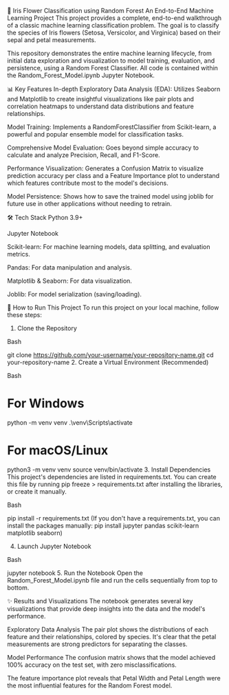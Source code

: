 🌸 Iris Flower Classification using Random Forest
An End-to-End Machine Learning Project
This project provides a complete, end-to-end walkthrough of a classic machine learning classification problem. The goal is to classify the species of Iris flowers (Setosa, Versicolor, and Virginica) based on their sepal and petal measurements.

This repository demonstrates the entire machine learning lifecycle, from initial data exploration and visualization to model training, evaluation, and persistence, using a Random Forest Classifier. All code is contained within the Random_Forest_Model.ipynb Jupyter Notebook.

📊 Key Features
In-depth Exploratory Data Analysis (EDA): Utilizes Seaborn and Matplotlib to create insightful visualizations like pair plots and correlation heatmaps to understand data distributions and feature relationships.

Model Training: Implements a RandomForestClassifier from Scikit-learn, a powerful and popular ensemble model for classification tasks.

Comprehensive Model Evaluation: Goes beyond simple accuracy to calculate and analyze Precision, Recall, and F1-Score.

Performance Visualization: Generates a Confusion Matrix to visualize prediction accuracy per class and a Feature Importance plot to understand which features contribute most to the model's decisions.

Model Persistence: Shows how to save the trained model using joblib for future use in other applications without needing to retrain.

🛠️ Tech Stack
Python 3.9+

Jupyter Notebook

Scikit-learn: For machine learning models, data splitting, and evaluation metrics.

Pandas: For data manipulation and analysis.

Matplotlib & Seaborn: For data visualization.

Joblib: For model serialization (saving/loading).

🚀 How to Run This Project
To run this project on your local machine, follow these steps:

1. Clone the Repository

Bash

git clone https://github.com/your-username/your-repository-name.git
cd your-repository-name
2. Create a Virtual Environment (Recommended)

Bash

# For Windows
python -m venv venv
.\\venv\\Scripts\\activate

# For macOS/Linux
python3 -m venv venv
source venv/bin/activate
3. Install Dependencies
This project's dependencies are listed in requirements.txt. You can create this file by running pip freeze > requirements.txt after installing the libraries, or create it manually.

Bash

pip install -r requirements.txt
(If you don't have a requirements.txt, you can install the packages manually: pip install jupyter pandas scikit-learn matplotlib seaborn)

4. Launch Jupyter Notebook

Bash

jupyter notebook
5. Run the Notebook
Open the Random_Forest_Model.ipynb file and run the cells sequentially from top to bottom.

✨ Results and Visualizations
The notebook generates several key visualizations that provide deep insights into the data and the model's performance.

Exploratory Data Analysis
The pair plot shows the distributions of each feature and their relationships, colored by species. It's clear that the petal measurements are strong predictors for separating the classes.

Model Performance
The confusion matrix shows that the model achieved 100% accuracy on the test set, with zero misclassifications.

The feature importance plot reveals that Petal Width and Petal Length were the most influential features for the Random Forest model.
